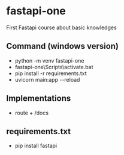 # fastapi-one
First Fastapi course about basic knowledges

## Command (windows version)

- python -m venv fastapi-one
- fastapi-one\Scripts\activate.bat
- pip install -r requirements.txt
- uvicorn main:app --reload 

## Implementations
- route + /docs

## requirements.txt

- pip install fastapi